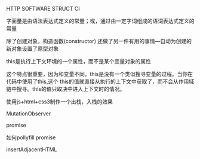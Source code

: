 HTTP
SOFTWARE STRUCT
CI



字面量是由语法表达式定义的常量；或，通过由一定字词组成的语词表达式定义的常量



除了创建对象，构造函数(constructor) 还做了另一件有用的事情—自动为创建的新对象设置了原型对象


this是执行上下文环境的一个属性，而不是某个变量对象的属性


这个特点很重要，因为和变量不同，this是没有一个类似搜寻变量的过程。当你在代码中使用了this,这个 this的值就直接从执行的上下文中获取了，而不会从作用域链中搜寻。this的值只取决中进入上下文时的情况。



使用js+html+css3制作一个出栈，入栈的效果



MutationObserver



promise

如何pollyfill promise


insertAdjacentHTML